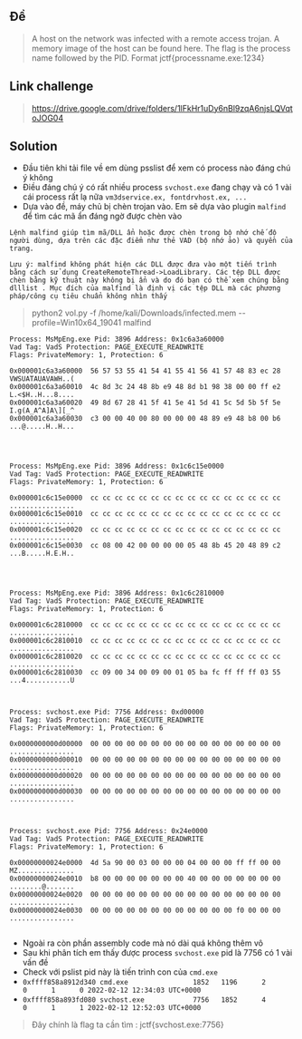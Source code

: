 ## Đề 
> A host on the network was infected with a remote access trojan. A memory image of the host can be found here.
The flag is the process name followed by the PID. Format jctf{processname.exe:1234}
## Link challenge 
> https://drive.google.com/drive/folders/1lFkHr1uDy6nBl9zqA6njsLQVqtoJOG04
## Solution
- Đầu tiên khi tải file về em dùng psslist để xem có process nào đáng chú ý không 
- Điều đáng chú ý có rất nhiều process `svchost.exe` đang chạy và có 1 vài cái process rất lạ nữa `vm3dservice.ex, fontdrvhost.ex, ...`
- Dựa vào đề, máy chủ bị chèn trojan vào. Em sẽ dựa vào plugin `malfind` để tìm các mã ẩn đáng ngờ được chèn vào 
```
Lệnh malfind giúp tìm mã/DLL ẩn hoặc được chèn trong bộ nhớ chế độ người dùng, dựa trên các đặc điểm như thẻ VAD (bộ nhớ ảo) và quyền của trang.

Lưu ý: malfind không phát hiện các DLL được đưa vào một tiến trình bằng cách sử dụng CreateRemoteThread->LoadLibrary. Các tệp DLL được chèn bằng kỹ thuật này không bị ẩn và do đó bạn có thể xem chúng bằng dlllist . Mục đích của malfind là định vị các tệp DLL mà các phương pháp/công cụ tiêu chuẩn không nhìn thấy
```
> python2 vol.py -f /home/kali/Downloads/infected.mem --profile=Win10x64_19041 malfind
```
Process: MsMpEng.exe Pid: 3896 Address: 0x1c6a3a60000
Vad Tag: VadS Protection: PAGE_EXECUTE_READWRITE
Flags: PrivateMemory: 1, Protection: 6

0x000001c6a3a60000  56 57 53 55 41 54 41 55 41 56 41 57 48 83 ec 28   VWSUATAUAVAWH..(
0x000001c6a3a60010  4c 8d 3c 24 48 8b e9 48 8d b1 98 38 00 00 ff e2   L.<$H..H...8....
0x000001c6a3a60020  49 8d 67 28 41 5f 41 5e 41 5d 41 5c 5d 5b 5f 5e   I.g(A_A^A]A\][_^
0x000001c6a3a60030  c3 00 00 40 00 80 00 00 00 48 89 e9 48 b8 00 b6   ...@.....H..H...




Process: MsMpEng.exe Pid: 3896 Address: 0x1c6c15e0000
Vad Tag: VadS Protection: PAGE_EXECUTE_READWRITE
Flags: PrivateMemory: 1, Protection: 6

0x000001c6c15e0000  cc cc cc cc cc cc cc cc cc cc cc cc cc cc cc cc   ................
0x000001c6c15e0010  cc cc cc cc cc cc cc cc cc cc cc cc cc cc cc cc   ................
0x000001c6c15e0020  cc cc cc cc cc cc cc cc cc cc cc cc cc cc cc cc   ................
0x000001c6c15e0030  cc 08 00 42 00 00 00 00 05 48 8b 45 20 48 89 c2   ...B.....H.E.H..




Process: MsMpEng.exe Pid: 3896 Address: 0x1c6c2810000
Vad Tag: VadS Protection: PAGE_EXECUTE_READWRITE
Flags: PrivateMemory: 1, Protection: 6

0x000001c6c2810000  cc cc cc cc cc cc cc cc cc cc cc cc cc cc cc cc   ................
0x000001c6c2810010  cc cc cc cc cc cc cc cc cc cc cc cc cc cc cc cc   ................
0x000001c6c2810020  cc cc cc cc cc cc cc cc cc cc cc cc cc cc cc cc   ................
0x000001c6c2810030  cc 09 00 34 00 09 00 01 05 ba fc ff ff ff 03 55   ...4...........U



Process: svchost.exe Pid: 7756 Address: 0xd00000
Vad Tag: VadS Protection: PAGE_EXECUTE_READWRITE
Flags: PrivateMemory: 1, Protection: 6

0x0000000000d00000  00 00 00 00 00 00 00 00 00 00 00 00 00 00 00 00   ................
0x0000000000d00010  00 00 00 00 00 00 00 00 00 00 00 00 00 00 00 00   ................
0x0000000000d00020  00 00 00 00 00 00 00 00 00 00 00 00 00 00 00 00   ................
0x0000000000d00030  00 00 00 00 00 00 00 00 00 00 00 00 00 00 00 00   ................



Process: svchost.exe Pid: 7756 Address: 0x24e0000
Vad Tag: VadS Protection: PAGE_EXECUTE_READWRITE
Flags: PrivateMemory: 1, Protection: 6

0x00000000024e0000  4d 5a 90 00 03 00 00 00 04 00 00 00 ff ff 00 00   MZ..............
0x00000000024e0010  b8 00 00 00 00 00 00 00 40 00 00 00 00 00 00 00   ........@.......
0x00000000024e0020  00 00 00 00 00 00 00 00 00 00 00 00 00 00 00 00   ................
0x00000000024e0030  00 00 00 00 00 00 00 00 00 00 00 00 f0 00 00 00   ................


```
- Ngoài ra còn phần assembly code mà nó dài quá không thêm vô
- Sau khi phân tích em thấy được process `svchost.exe` pid là 7756 có 1 vài vấn đề
- Check với pslist pid này là tiến trình con của `cmd.exe`
- `0xffff858a8912d340 cmd.exe                1852   1196      2        0      1      0 2022-02-12 12:34:03 UTC+0000`
- `0xffff858a893fd080 svchost.exe            7756   1852      4        0      1      1 2022-02-12 12:52:03 UTC+0000` 
> Đây chính là flag ta cần tìm :  jctf{svchost.exe:7756}
